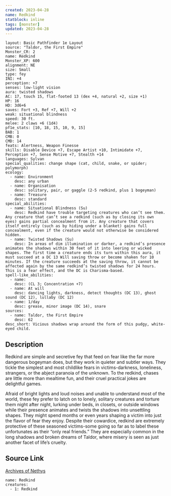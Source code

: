 ```yaml
---
created: 2023-04-28
name: Redkind
statblock: inline
tags: [monster]
updated: 2023-04-28
---
```

```statblock
layout: Basic Pathfinder 1e Layout
source: "Taldor, the First Empire"
Monster_CR: 2
name: Redkind
Monster_XP: 600
alignment: NE
size: Small
type: fey
INI: +4
perception: +7
senses: low-light vision
aura: twisted shadows
AC: 17, touch 15, flat-footed 13 (dex +4, natural +2, size +1)
HP: 16
HD: 3d6+6
saves: Fort +3, Ref +7, Will +2
weak: situational blindness
speed: 30 ft.
melee: 2 claws +6 (1d4)
pf1e_stats: [10, 18, 15, 10, 9, 15]
BAB: 1
CMB: 0
CMD: 14
feats: Alertness, Weapon Finesse
skills: Disable Device +7, Escape Artist +10, Intimidate +7, Perception +7, Sense Motive +7, Stealth +14
languages: Sylvan
special_qualities: change shape (cat, child, snake, or spider; polymorph)
ecology:
  - name: Environment
    desc: any urban
  - name: Organisation
    desc: solitary, pair, or gaggle (2-5 redkind, plus 1 bogeyman)
  - name: Treasure
    desc: standard
special_abilities:
  - name: Situational Blindness (Su)
    desc: Redkind have trouble targeting creatures who can’t see them. Any creature that can’t see a redkind (such as by closing its own eyes) gains partial concealment from it. Any creature that covers itself entirely (such as by hiding under a blanket) gains full concealment, even if the creature would not otherwise be considered hidden.
  - name: Twisted Shadows (Su)
    desc: In areas of dim illumination or darker, a redkind’s presence animates the shadows within 30 feet of it into leering or wicked shapes. The first time a creature ends its turn within this aura, it must succeed at a DC 13 Will saving throw or become shaken for 10 minutes. If the creature succeeds at the saving throw, it cannot be affected again by the same redkind’s twisted shadows for 24 hours. This is a fear effect, and the DC is Charisma-based.
spell-like_abilities:
  - name:
    desc: (CL 3; Concentration +7)
  - name: At will
    desc: dancing lights, darkness, detect thoughts (DC 13), ghost sound (DC 12), lullaby (DC 12)
  - name: 1/day
    desc: grease, minor image (DC 14), snare
sources:
  - name: Taldor, the First Empire
    desc: 62
desc_short: Vicious shadows wrap around the form of this pudgy, white-eyed child.
```
## Description
Redkind are simple and secretive fey that feed on fear like the far more dangerous bogeyman does, but they work in quieter and subtler ways. They tickle the simplest and most childlike fears in victims-darkness, loneliness, strangers, or the abject paranoia of the unknown. To the redkind, chases are little more than mealtime fun, and their cruel practical jokes are delightful games.

Afraid of bright lights and loud noises and unable to understand most of the world, these fey prefer to latch on to lonely, solitary creatures and torture them night after night, lurking under beds, in closets, or outside windows while their presence animates and twists the shadows into unsettling shapes. They might spend months or even years shaping a victim into just the flavor of fear they enjoy. Despite their cowardice, redkind are extremely protective of these seasoned victims-some going so far as to label these unfortunates as their “only real friends.” They are especially common in the long shadows and broken dreams of Taldor, where misery is seen as just another facet of life’s cruelty.
## Source Link
[Archives of Nethys](https://aonprd.com/MonsterDisplay.aspx?ItemName=Redkind)
```encounter-table
name: Redkind
creatures:
  - 1: Redkind
```
